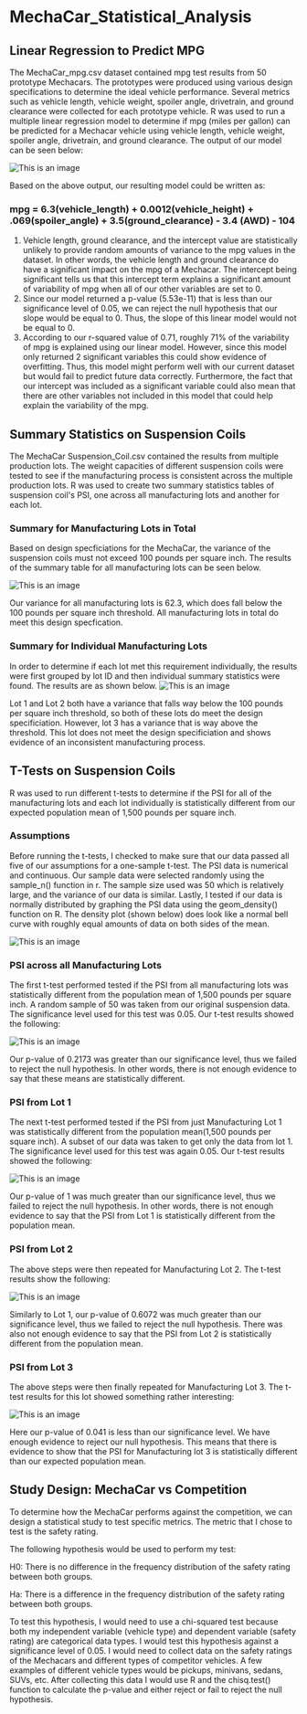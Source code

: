 # MechaCar_Statistical_Analysis
## Linear Regression to Predict MPG
The MechaCar_mpg.csv dataset contained mpg test results from 50 prototype Mechacars. The prototypes were produced using various design specifications to determine the ideal vehicle performance. Several metrics such as vehicle length, vehicle weight, spoiler angle, drivetrain, and ground clearance were collected for each prototype vehicle. R was used to run a multiple linear regression model to determine if mpg (miles per gallon) can be predicted for a Mechacar vehicle using vehicle length, vehicle weight, spoiler angle, drivetrain, and ground clearance. The output of our model can be seen below:

![This is an image](https://github.com/dsilvaggio/MechaCar_Statistical_Analysis/blob/main/Resources/Screen%20Shot%202022-06-02%20at%202.44.55%20PM.png)

Based on the above output, our resulting model could be written as:

### mpg = 6.3(vehicle_length) + 0.0012(vehicle_height) + .069(spoiler_angle) + 3.5(ground_clearance) - 3.4 (AWD) - 104

1) Vehicle length, ground clearance, and the intercept value are statistically unlikely to provide random amounts of variance to the mpg values in the dataset. In other words, the vehicle length and ground clearance do have a significant impact on the mpg of a Mechacar. The intercept being significant tells us that this intercept term explains a significant amount of variability of mpg when all of our other variables are set to 0.  
2) Since our model returned a p-value (5.53e-11) that is less than our significance level of 0.05, we can reject the null hypothesis that our slope would be equal to 0. Thus, the slope of this linear model would not be equal to 0.
3) According to our r-squared value of 0.71, roughly 71% of the variability  of mpg is explained using our linear model. However, since this model only returned 2 significant variables this could show evidence of overfitting. Thus, this model might perform well with our current dataset but would fail to predict future data correctly. Furthermore, the fact that our intercept was included as a significant variable could also mean that there are other variables not included in this model that could help explain the variability of the mpg. 

## Summary Statistics on Suspension Coils
The MechaCar Suspension_Coil.csv contained the results from multiple production lots. The weight capacities of different suspension coils were tested to see if the manufacturing process is consistent across the multiple production lots. R was used to create two summary statistics tables of suspension coil's PSI, one across all manufacturing lots and another for each lot. 

### Summary for Manufacturing Lots in Total
Based on design specficiations for the MechaCar, the variance of the suspension coils must not exceed 100 pounds per square inch. The results of the summary table for all manufacturing lots can be seen below.

![This is an image](https://github.com/dsilvaggio/MechaCar_Statistical_Analysis/blob/main/Resources/Screen%20Shot%202022-06-02%20at%203.31.01%20PM.png)

Our variance for all manufacturing lots is 62.3, which does fall below the 100 pounds per square inch threshold. All manufacturing lots in total do meet this design specfication. 

### Summary for Individual Manufacturing Lots
In order to determine if each lot met this requirement individually, the results were first grouped by lot ID and then individual summary statistics were found. The results are as shown below.
![This is an image](https://github.com/dsilvaggio/MechaCar_Statistical_Analysis/blob/main/Resources/Screen%20Shot%202022-06-02%20at%203.34.47%20PM.png)

Lot 1 and Lot 2 both have a variance that falls way below the 100 pounds per square inch threshold, so both of these lots do meet the design specificiation. However, lot 3 has a variance that is way above the threshold. This lot does not meet the design specificiation and shows evidence of an inconsistent manufacturing process.

## T-Tests on Suspension Coils
R was used to run different t-tests to determine if the PSI for all of the manufacturing lots and each lot individually is statistically different from our expected population mean of 1,500 pounds per square inch.
### Assumptions
Before running the t-tests, I checked to make sure that our data passed all five of our assumptions for a one-sample t-test. The PSI data is numerical and continuous. Our sample data were selected randomly using the sample_n() function in r. The sample size used was 50 which is relatively large, and the variance of our data is similar. Lastly, I tested if our data is normally distributed by graphing the PSI data using the geom_density() function on R. The density plot (shown below) does look like a normal bell curve with roughly equal amounts of data on both sides of the mean. 

![This is an image](https://github.com/dsilvaggio/MechaCar_Statistical_Analysis/blob/main/Resources/Screen%20Shot%202022-06-03%20at%203.37.33%20PM.png)

### PSI across all Manufacturing Lots
The first t-test performed tested if the PSI from all manufacturing lots was statistically different from the population mean of 1,500 pounds per square inch. A random sample of 50 was taken from our original suspension data. The significance level used for this test was 0.05. Our t-test results showed the following:

![This is an image](https://github.com/dsilvaggio/MechaCar_Statistical_Analysis/blob/main/Resources/Screen%20Shot%202022-06-03%20at%203.41.38%20PM.png)

Our p-value of 0.2173 was greater than our significance level, thus we failed to reject the null hypothesis. In other words, there is not enough evidence to say that these means are statistically different. 

### PSI from Lot 1
The next t-test performed tested if the PSI from just Manufacturing Lot 1 was statistically different from the population mean(1,500 pounds per square inch). A subset of our data was taken to get only the data from lot 1. The significance level used for this test was again 0.05. Our t-test results showed the following:

![This is an image](https://github.com/dsilvaggio/MechaCar_Statistical_Analysis/blob/main/Resources/Screen%20Shot%202022-06-03%20at%203.47.10%20PM.png)

Our p-value of 1 was much greater than our significance level, thus we failed to reject the null hypothesis. In other words, there is not enough evidence to say that the PSI from Lot 1 is statistically different from the population mean.

### PSI from Lot 2
The above steps were then repeated for Manufacturing Lot 2. The t-test results show the following:

![This is an image](https://github.com/dsilvaggio/MechaCar_Statistical_Analysis/blob/main/Resources/Screen%20Shot%202022-06-03%20at%203.49.57%20PM.png)

Similarly to Lot 1, our p-value of 0.6072 was much greater than our significance level, thus we failed to reject the null hypothesis. There was also not enough evidence to say that the PSI from Lot 2 is statistically different from the population mean.

### PSI from Lot 3
The above steps were then finally repeated for Manufacturing Lot 3. The t-test results for this lot showed something rather interesting:

![This is an image](https://github.com/dsilvaggio/MechaCar_Statistical_Analysis/blob/main/Resources/Screen%20Shot%202022-06-03%20at%203.51.57%20PM.png)

Here our p-value of 0.041 is less than our significance level. We have enough evidence to reject our null hypothesis. This means that there is evidence to show that the PSI for Manufacturing lot 3 is statistically different than our expected population mean.

## Study Design: MechaCar vs Competition
To determine how the MechaCar performs against the competition, we can design a statistical study to test specific metrics. The metric that I chose to test is the safety rating.

The following hypothesis would be used to perform my test:

H0: There is no difference in the frequency distribution of the safety rating between both groups.

Ha: There is a difference in the frequency distribution of the safety rating between both groups. 

To test this hypothesis, I would need to use a chi-squared test because both my independent variable (vehicle type) and dependent variable (safety rating) are categorical data types. I would test this hypothesis against a significance level of 0.05. 
I would need to collect data on the safety ratings of the Mechacars and different types of competitor vehicles. A few examples of different vehicle types would be pickups, minivans, sedans, SUVs, etc. After collecting this data I would use R and the chisq.test() function to calculate the p-value and either reject or fail to reject the null hypothesis.   

 
 


